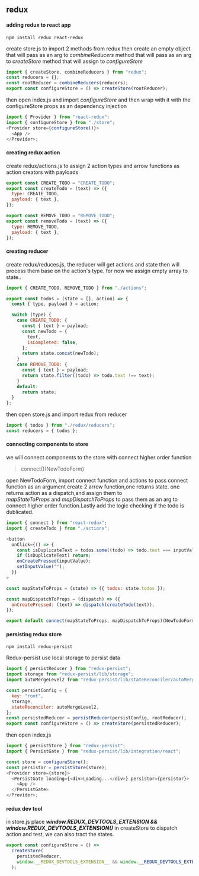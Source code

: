 ## redux

#### adding redux to react app

```console
npm install redux react-redux
```

create store.js to import 2 methods from redux then create an empty object that will pass as an arg to _combineReducers_ method that will pass as an arg to _createStore_ method that will assign to _configureStore_

```javascript
import { createStore, combineReducers } from "redux";
const reducers = {};
const rootReducer = combineReducers(reducers);
export const configureStore = () => createStore(rootReducer);
```

then open index.js and import _configureStore_ and _<Provider>_ then wrap _<App />_ with it with the configureStore props as an dependency injection

```javascript
import { Provider } from "react-redux";
import { configureStore } from "./store";
<Provider store={configureStore()}>
  <App />
</Provider>;
```

#### creating redux action

create redux/actions.js to assign 2 action types and arrow functions as action creators with payloads

```javascript
export const CREATE_TODO = "CREATE_TODO";
export const createTodo = (text) => ({
  type: CREATE_TODO,
  payload: { text },
});

export const REMOVE_TODO = "REMOVE_TODO";
export const removeTodo = (text) => ({
  type: REMOVE_TODO,
  payload: { text },
});
```

#### creating reducer

create redux/reduces.js, the reducer will get actions and state then will process them base on the action's type. for now we assign empty array to state..

```javascript
import { CREATE_TODO, REMOVE_TODO } from "./actions";

export const todos = (state = [], action) => {
  const { type, payload } = action;

  switch (type) {
    case CREATE_TODO: {
      const { text } = payload;
      const newTodo = {
        text,
        isCompleted: false,
      };
      return state.concat(newTodo);
    }
    case REMOVE_TODO: {
      const { text } = payload;
      return state.filter((todo) => todo.text !== text);
    }
    default:
      return state;
  }
};
```

then open store.js and import redux from reducer

```javascript
import { todos } from "./redux/reducers";
const reducers = { todos };
```

#### connecting components to store

we will connect components to the store with connect higher order function

> connect()(NewTodoForm)

open NewTodoForm, import connect function and actions to pass connect function as an argument
create 2 arrow function,one returns state. one returns action as a dispatch,and assign them to  
_mapStateToProps_ and _mapDispatchToProps_ to pass them as an arg to connect higher order function.Lastly add the logic checking if the todo is dublicated.

```javascript
import { connect } from "react-redux";
import { createTodo } from "./actions";

<button
  onClick={() => {
    const isDuplicateText = todos.some((todo) => todo.text === inputValue);
    if (isDuplicateText) return;
    onCreatePressed(inputValue);
    setInputValue("");
  }}
>

const mapStateToProps = (state) => ({ todos: state.todos });

const mapDispatchToProps = (dispatch) => ({
  onCreatePressed: (text) => dispatch(createTodo(text)),
});

export default connect(mapStateToProps, mapDispatchToProps)(NewTodoForm);
```

#### persisting redux store

```console
npm install redux-persist
```

Redux-persist use local storage to persist data

```javascript
import { persistReducer } from "redux-persist";
import storage from "redux-persist/lib/storage";
import autoMergeLevel2 from "redux-persist/lib/stateReconciler/autoMergeLevel2";

const persistConfig = {
  key: "root",
  storage,
  stateReconciler: autoMergeLevel2,
};
const persistedReducer = persistReducer(persistConfig, rootReducer);
export const configureStore = () => createStore(persistedReducer);
```

then open index.js

```javascript
import { persistStore } from "redux-persist";
import { PersistGate } from "redux-persist/lib/integration/react";

const store = configureStore();
const persistor = persistStore(store);
<Provider store={store}>
  <PersistGate loading={<div>Loading...</div>} persistor={persistor}>
    <App />
  </PersistGate>
</Provider>;
```

#### redux dev tool

in store.js place **_window.**REDUX_DEVTOOLS_EXTENSION** && window.**REDUX_DEVTOOLS_EXTENSION**()_** in createStore to dispatch action and test, we can also tract the states.

```javascript
export const configureStore = () =>
  createStore(
    persistedReducer,
    window.__REDUX_DEVTOOLS_EXTENSION__ && window.__REDUX_DEVTOOLS_EXTENSION__()
  );
```

